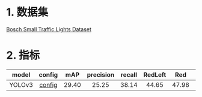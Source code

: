 # 1. 数据集

[Bosch Small Traffic Lights Dataset](https://aistudio.baidu.com/datasetdetail/255499)

# 2. 指标

| model | config | mAP | precision | recall | RedLeft | Red | RedRight | GreenLeft | Green | GreenRight | Yellow | off |
| :---: | :---: | :---: | :---: | :---: | :---: | :---: | :---: | :---: | :---: | :---: | :---: | :---: |
| YOLOv3 | [config](../configs/bosch_40ep_yolov3_fpn_dbsampler_warmup.yaml) | 29.40 | 25.25 | 38.14 | 44.65 | 47.98 | 0.00 | 30.63 | 68.39 | 0.00 | 25.13 | 18.40 |
